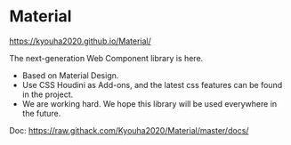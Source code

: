 # Material

https://kyouha2020.github.io/Material/

The next-generation Web Component library is here.

* Based on Material Design.
* Use CSS Houdini as Add-ons, and the latest css features can be found in the project.
* We are working hard. We hope this library will be used everywhere in the future.

Doc: https://raw.githack.com/Kyouha2020/Material/master/docs/
